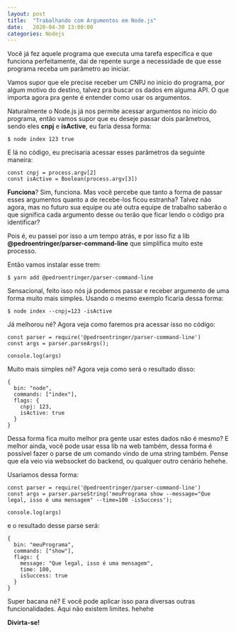 ```yaml
---
layout: post
title:  "Trabalhando com Argumentos em Node.js"
date:   2020-04-30 13:00:00
categories: Nodejs
---
```


Você já fez aquele programa que executa uma tarefa especifica e que funciona perfeitamente, dai de repente surge a necessidade de que esse programa receba um parâmetro ao iniciar.

Vamos supor que ele precise receber um CNPJ no inicio do programa, por algum motivo do destino, talvez pra buscar os dados em alguma API. O que importa agora pra gente é entender como usar os argumentos.

Naturalmente o Node.js já nos permite acessar argumentos no inicio do programa, então vamos supor que eu deseje passar dois parâmetros, sendo eles **cnpj** e **isActive**, eu faria dessa forma:
<pre><code class="language-bash">$ node index 123 true</code></pre>

E lá no código, eu precisaria acessar esses parâmetros da seguinte maneira:
<pre><code class="language-javascript">const cnpj = process.argv[2]
const isActive = Boolean(process.argv[3])
</code></pre>

**Funciona**? Sim, funciona. Mas você percebe que tanto a forma de passar esses argumentos quanto a de recebe-los ficou estranha? Talvez não agora, mas no futuro sua equipe ou até outra equipe de trabalho saberão o que significa cada argumento desse ou terão que ficar lendo o código pra identificar?

Pois é, eu passei por isso a um tempo atrás, e por isso fiz a lib **@pedroentringer/parser-command-line** que simplifica muito este processo.

Então vamos instalar esse trem:
<pre><code class="language-bash">$ yarn add @pedroentringer/parser-command-line</code></pre>

Sensacional, feito isso nós já podemos passar e receber argumento de uma forma muito mais simples.
Usando o mesmo exemplo ficaria dessa forma:
<pre><code class="language-bash">$ node index --cnpj=123 -isActive</code></pre>

Já melhorou né? Agora veja como faremos pra acessar isso no código:
<pre><code class="language-javascript">const parser = require('@pedroentringer/parser-command-line')
const args = parser.parseArgs();

console.log(args)
</code></pre>

Muito mais simples né? Agora veja como será o resultado disso:
<pre><code class="language-javascript">{
  bin: "node",
  commands: ["index"],
  flags: {
    cnpj: 123,
    isActive: true
  }
}
</code></pre>

Dessa forma fica muito melhor pra gente usar estes dados não é mesmo? E melhor ainda, você pode usar essa lib na web também, dessa forma é possível fazer o parse de um comando vindo de uma string também. Pense que ela veio via websocket do backend, ou qualquer outro cenário hehehe.

Usariamos dessa forma:
<pre><code class="language-javascript">const parser = require('@pedroentringer/parser-command-line')
const args = parser.parseString('meuPrograma show --message="Que legal, isso é uma mensagem" --time=100 -isSuccess');

console.log(args)
</code></pre>

e o resultado desse parse será:
<pre><code class="language-javascript">{
  bin: "meuPrograma",
  commands: ["show"],
  flags: {
    message: "Que legal, isso é uma mensagem",
    time: 100,
    isSuccess: true
  }
}
</code></pre>


Super bacana né? E você pode aplicar isso para diversas outras funcionalidades. Aqui não existem limites. hehehe

**Divirta-se!**